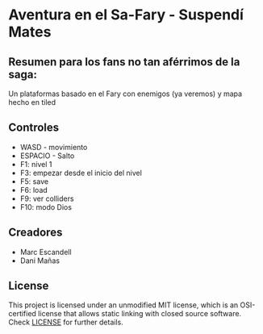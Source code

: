 # Aventura en el Sa-Fary - Suspendí Mates

## Resumen para los fans no tan aférrimos de la saga:

Un plataformas basado en el Fary con enemigos (ya veremos) y mapa hecho en tiled

## Controles

 - WASD - movimiento
 - ESPACIO - Salto
 - F1: nivel 1
 - F3: empezar desde el inicio del nivel
 - F5: save
 - F6: load
 - F9: ver colliders
 - F10: modo Dios

## Creadores

 - Marc Escandell
 - Dani Mañas

## License

This project is licensed under an unmodified MIT license, which is an OSI-certified license that allows static linking with closed source software. Check [LICENSE](LICENSE) for further details.

